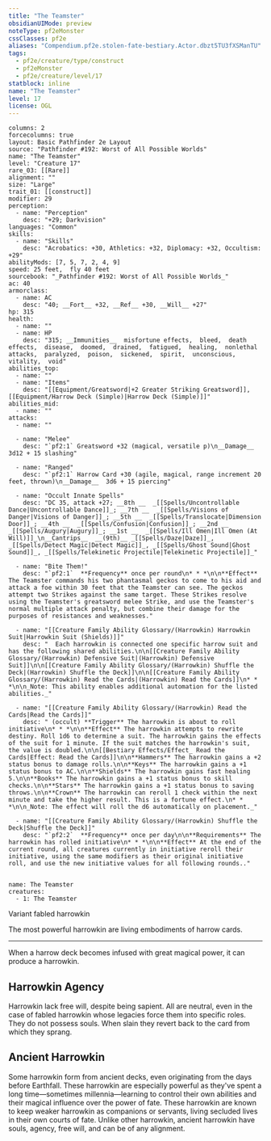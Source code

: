 ```yaml
---
title: "The Teamster"
obsidianUIMode: preview
noteType: pf2eMonster
cssClasses: pf2e
aliases: "Compendium.pf2e.stolen-fate-bestiary.Actor.dbzt5TU3fXSManTU" 
tags:
  - pf2e/creature/type/construct
  - pf2eMonster
  - pf2e/creature/level/17
statblock: inline
name: "The Teamster"
level: 17
license: OGL
---
```


```statblock
columns: 2
forcecolumns: true
layout: Basic Pathfinder 2e Layout
source: "Pathfinder #192: Worst of All Possible Worlds"
name: "The Teamster"
level: "Creature 17"
rare_03: [[Rare]]
alignment: ""
size: "Large"
trait_01: [[construct]]
modifier: 29
perception:
  - name: "Perception"
    desc: "+29; Darkvision"
languages: "Common"
skills:
  - name: "Skills"
    desc: "Acrobatics: +30, Athletics: +32, Diplomacy: +32, Occultism: +29"
abilityMods: [7, 5, 7, 2, 4, 9]
speed: 25 feet,  fly 40 feet
sourcebook: "_Pathfinder #192: Worst of All Possible Worlds_"
ac: 40
armorclass:
  - name: AC
    desc: "40; __Fort__ +32, __Ref__ +30, __Will__ +27"
hp: 315
health:
  - name: ""
  - name: HP
    desc: "315; __Immunities__  misfortune effects,  bleed,  death effects,  disease,  doomed,  drained,  fatigued,  healing,  nonlethal attacks,  paralyzed,  poison,  sickened,  spirit,  unconscious,  vitality,  void"
abilities_top:
  - name: ""
  - name: "Items"
    desc: "[[Equipment/Greatsword|+2 Greater Striking Greatsword]], [[Equipment/Harrow Deck (Simple)|Harrow Deck (Simple)]]"
abilities_mid:
  - name: ""
attacks:
  - name: ""

  - name: "Melee"
    desc: "`pf2:1` Greatsword +32 (magical, versatile p)\n__Damage__  3d12 + 15 slashing"

  - name: "Ranged"
    desc: "`pf2:1` Harrow Card +30 (agile, magical, range increment 20 feet, thrown)\n__Damage__  3d6 + 15 piercing"

  - name: "Occult Innate Spells"
    desc: "DC 35, attack +27; __8th __  _[[Spells/Uncontrollable Dance|Uncontrollable Dance]]_; __7th __  _[[Spells/Visions of Danger|Visions of Danger]]_; __5th __  _[[Spells/Translocate|Dimension Door]]_; __4th __  _[[Spells/Confusion|Confusion]]_; __2nd __  _[[Spells/Augury|Augury]]_; __1st __  _[[Spells/Ill Omen|Ill Omen (At Will)]]_\n__Cantrips__  __(9th)__ _[[Spells/Daze|Daze]]_, _[[Spells/Detect Magic|Detect Magic]]_, _[[Spells/Ghost Sound|Ghost Sound]]_, _[[Spells/Telekinetic Projectile|Telekinetic Projectile]]_"

  - name: "Bite Them!"
    desc: "`pf2:1`  **Frequency** once per round\n* * *\n\n**Effect** The Teamster commands his two phantasmal geckos to come to his aid and attack a foe within 30 feet that the Teamster can see. The geckos attempt two Strikes against the same target. These Strikes resolve using the Teamster's greatsword melee Strike, and use the Teamster's normal multiple attack penalty, but combine their damage for the purposes of resistances and weaknesses."

  - name: "[[Creature Family Ability Glossary/(Harrowkin) Harrowkin Suit|Harrowkin Suit (Shields)]]"
    desc: "  Each harrowkin is connected one specific harrow suit and has the following shared abilities.\n\n[[Creature Family Ability Glossary/(Harrowkin) Defensive Suit|(Harrowkin) Defensive Suit]]\n\n[[Creature Family Ability Glossary/(Harrowkin) Shuffle the Deck|(Harrowkin) Shuffle the Deck]]\n\n[[Creature Family Ability Glossary/(Harrowkin) Read the Cards|(Harrowkin) Read the Cards]]\n* * *\n\n_Note: This ability enables additional automation for the listed abilities._"

  - name: "[[Creature Family Ability Glossary/(Harrowkin) Read the Cards|Read the Cards]]"
    desc: " (occult) **Trigger** The harrowkin is about to roll initiative\n* * *\n\n**Effect** The harrowkin attempts to rewrite destiny. Roll 1d6 to determine a suit. The harrowkin gains the effects of the suit for 1 minute. If the suit matches the harrowkin's suit, the value is doubled.\n\n[[Bestiary Effects/Effect_ Read the Cards|Effect: Read the Cards]]\n\n**Hammers** The harrowkin gains a +2 status bonus to damage rolls.\n\n**Keys** The harrowkin gains a +1 status bonus to AC.\n\n**Shields** The harrowkin gains fast healing 5.\n\n**Books** The harrowkin gains a +1 status bonus to skill checks.\n\n**Stars** The harrowkin gains a +1 status bonus to saving throws.\n\n**Crown** The harrowkin can reroll 1 check within the next minute and take the higher result. This is a fortune effect.\n* * *\n\n_Note: The effect will roll the d6 automatically on placement._"

  - name: "[[Creature Family Ability Glossary/(Harrowkin) Shuffle the Deck|Shuffle the Deck]]"
    desc: "`pf2:2`  **Frequency** once per day\n\n**Requirements** The harrowkin has rolled initiative\n* * *\n\n**Effect** At the end of the current round, all creatures currently in initiative reroll their initiative, using the same modifiers as their original initiative roll, and use the new initiative values for all following rounds.."
 
```

```encounter-table
name: The Teamster
creatures:
  - 1: The Teamster
```


Variant fabled harrowkin

The most powerful harrowkin are living embodiments of harrow cards.

* * *

When a harrow deck becomes infused with great magical power, it can produce a harrowkin.

## Harrowkin Agency

Harrowkin lack free will, despite being sapient. All are neutral, even in the case of fabled harrowkin whose legacies force them into specific roles. They do not possess souls. When slain they revert back to the card from which they sprang.

## Ancient Harrowkin

Some harrowkin form from ancient decks, even originating from the days before Earthfall. These harrowkin are especially powerful as they've spent a long time—sometimes millennia—learning to control their own abilities and their magical influence over the power of fate. These harrowkin are known to keep weaker harrowkin as companions or servants, living secluded lives in their own courts of fate. Unlike other harrowkin, ancient harrowkin have souls, agency, free will, and can be of any alignment.
